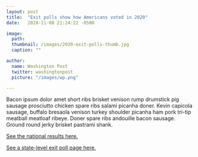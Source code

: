 ```yaml
---
layout: post
title:  "Exit polls show how Americans voted in 2020"
date:   2020-11-08 21:24:22 -0500

image:
  path: 
  thumbnail: /images/2020-exit-polls-thumb.jpg
  caption: ""

author:
  name: Washington Post
  twitter: washingtonpost
  picture: "/images/wp.png"

---
```



Bacon ipsum dolor amet short ribs brisket venison rump drumstick pig sausage prosciutto chicken spare ribs salami picanha doner. Kevin capicola sausage, buffalo bresaola venison turkey shoulder picanha ham pork tri-tip meatball meatloaf ribeye. Doner spare ribs andouille bacon sausage. Ground round jerky brisket pastrami shank.

[See the national results here.][project-link]

[See a state-level exit poll page here.][state-page-link]

[project-link]: https://www.washingtonpost.com/elections/interactive/2020/exit-polls/presidential-election-exit-polls/
[state-page-link]: https://www.washingtonpost.com/elections/interactive/2020/exit-polls/arizona-exit-polls/
